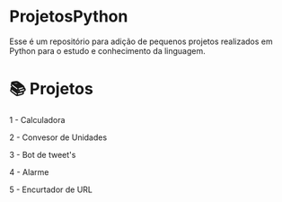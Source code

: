 
# ProjetosPython

Esse é um repositório para adição de pequenos projetos realizados em Python para o estudo e conhecimento da linguagem.

# 📚 Projetos

1 - Calculadora

2 - Convesor de Unidades

3 - Bot de tweet's

4 - Alarme

5 - Encurtador de URL

